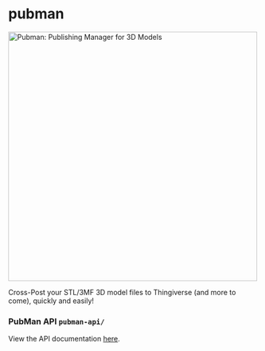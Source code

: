 # pubman

<img src="https://github.com/user-attachments/assets/8357af96-79ca-4582-b2ae-8197b8f8686c" alt="Pubman: Publishing Manager for 3D Models" width="500">

Cross-Post your STL/3MF 3D model files to Thingiverse (and more to come), quickly and easily!

### PubMan API `pubman-api/`

View the API documentation [here](pubman-api).